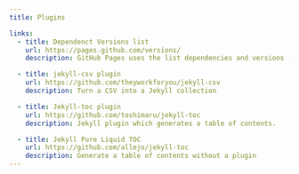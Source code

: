 ```yaml
---
title: Plugins

links:
  - title: Dependenct Versions list
    url: https://pages.github.com/versions/
    description: GitHub Pages uses the list dependencies and versions - includes links to gems on RubyGems.

  - title: jekyll-csv plugin
    url: https://github.com/theyworkforyou/jekyll-csv
    description: Turn a CSV into a Jekyll collection

  - title: Jekyll-toc plugin 
    url: https://github.com/toshimaru/jekyll-toc
    description: Jekyll plugin which generates a table of contents.

  - title: Jekyll Pure Liquid TOC
    url: https://github.com/allejo/jekyll-toc
    description: Generate a table of contents without a plugin
---
```

